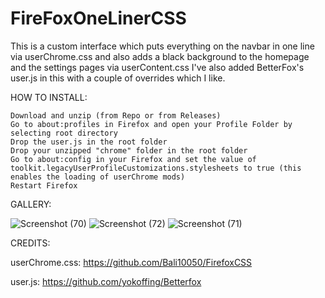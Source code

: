 # FireFoxOneLinerCSS
This is a custom interface which puts everything on the navbar in one line via userChrome.css and also adds a black background to the homepage and the settings pages via userContent.css
I've also added BetterFox's user.js in this with a couple of overrides which I like.



HOW TO INSTALL:

    Download and unzip (from Repo or from Releases)
    Go to about:profiles in Firefox and open your Profile Folder by selecting root directory
    Drop the user.js in the root folder
    Drop your unzipped "chrome" folder in the root folder
    Go to about:config in your Firefox and set the value of toolkit.legacyUserProfileCustomizations.stylesheets to true (this enables the loading of userChrome mods)
    Restart Firefox


GALLERY:

![Screenshot
(70)](https://github.com/user-attachments/assets/1021d892-de70-4bb2-a5cc-05165e1780a0)
![Screenshot (72)](https://github.com/user-attachments/assets/426efc6c-dacf-4da2-90f4-7fd49f8f189f)
![Screenshot (71)](https://github.com/user-attachments/assets/18aaa548-9cc6-4d45-9688-13a0e8a70269)



CREDITS:


userChrome.css: https://github.com/Bali10050/FirefoxCSS

user.js: https://github.com/yokoffing/Betterfox
